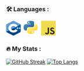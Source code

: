### :hammer_and_wrench: Languages :
<div>
    <img src="./img/C++.png" title="C++" alt="C++" width="40" height="40"/>&nbsp;
    <img src="./img/Py.png" title="Py" alt="Py" width="40" height="40"/>&nbsp;
    <img src="./img/JS.png" title="JS" alt="JS" width="40" height="40"/>&nbsp;
</div>

### :fire: My Stats :
[![GitHub Streak](http://github-readme-streak-stats.herokuapp.com?user=SigmaGR&theme=dark&hide_border=true&background=303030)](https://git.io/streak-stats)
[![Top Langs](https://github-readme-stats.vercel.app/api/top-langs/?username=SigmaGR&layout=compact&theme=vision-friendly-dark&hide_border=true&bg_color=303030)](https://github.com/anuraghazra/github-readme-stats)
